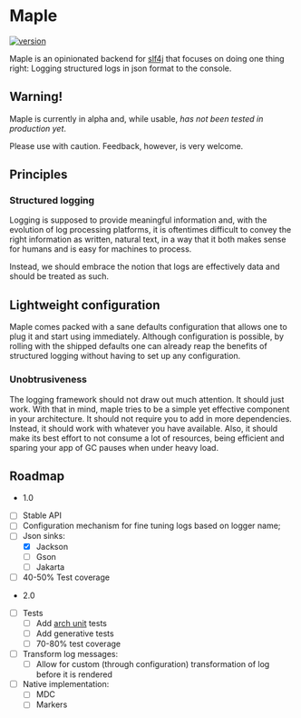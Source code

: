 # Maple

[![version](https://img.shields.io/maven-central/v/com.hkupty.maple/maple-core?style=flat-square)]()

Maple is an opinionated backend for [slf4j](https://github.com/qos-ch/slf4j/) that focuses on doing one thing right: Logging structured logs in json format to the console.

## Warning!

Maple is currently in alpha and, while usable, *has not been tested in production yet*.

Please use with caution. Feedback, however, is very welcome.

## Principles

### Structured logging

Logging is supposed to provide meaningful information and, with the evolution of log processing platforms,
it is oftentimes difficult to convey the right information as written, natural text, in a way that it
both makes sense for humans and is easy for machines to process.

Instead, we should embrace the notion that logs are effectively data and should be treated as such.

## Lightweight configuration

Maple comes packed with a sane defaults configuration that allows one to plug it and start using immediately.
Although configuration is possible, by rolling with the shipped defaults one can already reap the benefits of structured
logging without having to set up any configuration.


### Unobtrusiveness

The logging framework should not draw out much attention. It should just work.
With that in mind, maple tries to be a simple yet effective component in your architecture.
It should not require you to add in more dependencies. Instead, it should work with whatever you have available.
Also, it should make its best effort to not consume a lot of resources, being efficient and sparing your app of GC pauses
when under heavy load.

## Roadmap

- 1.0
- [ ] Stable API
- [ ] Configuration mechanism for fine tuning logs based on logger name;
- [ ] Json sinks:
  - [x] Jackson
  - [ ] Gson
  - [ ] Jakarta
- [ ] 40-50% Test coverage

- 2.0
- [ ] Tests
  - [ ] Add [arch unit](https://www.archunit.org/) tests
  - [ ] Add generative tests
  - [ ] 70-80% test coverage
- [ ] Transform log messages:
  - [ ] Allow for custom (through configuration) transformation of log before it is rendered
- [ ] Native implementation:
  - [ ] MDC
  - [ ] Markers
